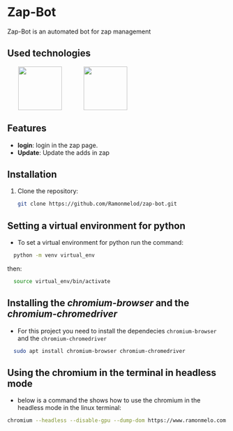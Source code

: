 # Zap-Bot

Zap-Bot is an automated bot for zap management

## Used technologies

<div style="display: flex; align-items: center;">
  <img src="https://user-images.githubusercontent.com/25181517/184103699-d1b83c07-2d83-4d99-9a1e-83bd89e08117.png"  style="width: 100px; height: auto; margin: 0 25px">
  <img src="https://user-images.githubusercontent.com/25181517/183423507-c056a6f9-1ba8-4312-a350-19bcbc5a8697.png" style="width: 100px; height: auto; margin: 0 25px;">
</div>

## Features

- **login**: login in the zap page.
- **Update**: Update the adds in zap

## Installation

1. Clone the repository:
   ```bash
   git clone https://github.com/Ramonmelod/zap-bot.git
   ```

## Setting a virtual environment for python

- To set a virtual environment for python run the command:

```sh
  python -m venv virtual_env
```

then:

```sh
  source virtual_env/bin/activate
```

## Installing the _chromium-browser_ and the _chromium-chromedriver_

- For this project you need to install the dependecies `chromium-browser` and the `chromium-chromedriver`

```sh
  sudo apt install chromium-browser chromium-chromedriver

```

## Using the chromium in the terminal in headless mode

- below is a command the shows how to use the chromium in the headless mode in the linux terminal:

```sh
chromium --headless --disable-gpu --dump-dom https://www.ramonmelo.com.br --screeshot

```
